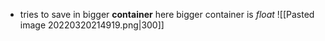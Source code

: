- tries to save in bigger **container** here bigger container is *float*
![[Pasted image 20220320214919.png|300]]